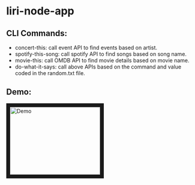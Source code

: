 # liri-node-app

## CLI Commands:
* concert-this: call event API to find events based on artist.
* spotify-this-song: call spotify API to find songs based on song name.
* movie-this: call OMDB API to find movie details based on movie name.
* do-what-it-says: call above APIs based on the command and value coded in the random.txt file.

## Demo:

<a href="http://www.youtube.com/watch?feature=player_embedded&v=G0xHRAmWIw0
" target="_blank"><img src="http://img.youtube.com/vi/G0xHRAmWIw0/0.jpg" 
alt="Demo" width="240" height="180" border="10" /></a>
